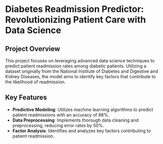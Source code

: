 # Diabetes Readmission Predictor: Revolutionizing Patient Care with Data Science


## Project Overview

This project focuses on leveraging advanced data science techniques to predict patient readmission rates among diabetic patients. Utilizing a dataset originally from the National Institute of Diabetes and Digestive and Kidney Diseases, the model aims to identify key factors that contribute to the likelihood of readmission.

## Key Features

- **Predictive Modeling**: Utilizes machine learning algorithms to predict patient readmissions with an accuracy of 88%.
- **Data Preprocessing**: Implements thorough data cleaning and preprocessing, reducing error rates by 50%.
- **Factor Analysis**: Identifies and analyzes key factors contributing to patient readmission.

